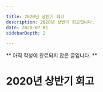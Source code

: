 ```yaml
---

title: 2020년 상반기 회고
description: 2020년 상반기 회고입니다.
date: 2020-07-01
sidebarDepth: 2

---
```


** 아직 작성이 완료되지 않은 글입니다. **

# 2020년 상반기 회고
